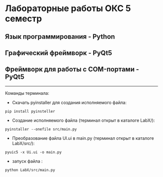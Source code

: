 # Лабораторные работы ОКС 5 семестр
## Язык программирования - Python
## Графический фреймворк - PyQt5
## Фреймворк для работы с COM-портами - PyQt5
___


Команды терминала:
* Скачать pyinstaller для создания исполняемого файла:
```
pip install pyinsteller
```
* Создание исполняемого файла (терминал открыт в каталоге LabX/):
```
pyinstaller --onefile src/main.py
```
* Преобразование файла UI.ui в main.py (терминал открыт в каталоге LabX/src/):
```
pyuic5 -x Ui.ui -o main.py
```
* запуск файла :
```
python LabX/src/main.py
```
